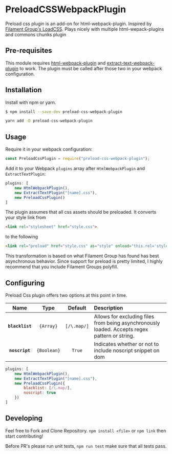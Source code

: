 PreloadCSSWebpackPlugin
============
Preload css plugin is an add-on for html-webpack-plugin. Inspired by [Filament Group's LoadCSS](https://github.com/filamentgroup/loadCSS). Plays nicely with multiple html-wepack-plugins and commons chunks plugin

Pre-requisites
--------------
This module requires [html-webpack-plugin](https://github.com/ampedandwired/html-webpack-plugin) and [extract-text-webpack-plugin](https://github.com/webpack-contrib/extract-text-webpack-plugin) to work. The plugin must be called after those two in your webpack configuration.

Installation
---------------
Install with npm or yarn.
```sh
$ npm install --save-dev preload-css-webpack-plugin
```
```sh
yarn add -D preload-css-webpack-plugin
```

Usage
-----------------
Require it in your webpack configuration:
```js
const PreloadCssPlugin = require("preload-css-webpack-plugin");
```

Add it to your Webpack `plugins` array after `HtmlWebpackPlugin` and `ExtractTextPlugin`:

```js
plugins: [
    new HtmlWebpackPlugin(),
    new ExtractTextPlugin("[name].css"),
    new PreloadCssPlugin()
]
```

The plugin assumes that all css assets should be preloaded. It converts your style link from 
```html
<link rel="stylesheet" href="style.css">
```
to the following
```html
<link rel="preload" href="style.css" as="style" onload="this.rel='stylesheet'"><noscript><link rel="stylesheet" href="style.css"></noscript>
```

This transformation is based on what Filament Group has found has best asynchronous behavior. Since support for preload is pretty limited, I highly recommend that you include Filament Groups polyfill.  

Configuring
-----------------
Preload Css plugin offers two options at this point in time.

|Name |Type |Default|Description|
|:---:|:---:|:---:  |:----------|
|**`blacklist`**|`{Array}`|`[/\.map/]`|Allows for excluding files from being asynchronously loaded. Accepts regex pattern or string.|
|**`noscript`**|`{Boolean}`|`True`|Indicates whether or not to include noscript snippet on dom|

```js
plugins: [
    new HtmlWebpackPlugin(),
    new ExtractTextPlugin("[name].css"),
    new PreloadCssPlugin({
        blacklist: [/\.map/],
        noscript: true
    })
]
```

Developing
-----------------
Feel free to Fork and Clone Repository. `npm install <file>` or `npm link` then start contributing! 

Before PR's please run unit tests, `npm run test` make sure that all tests pass.
